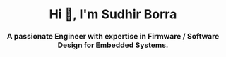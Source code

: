 <h1 align="center">Hi 👋, I'm Sudhir Borra</h1>
<h3 align="center">A passionate Engineer with expertise in Firmware / Software Design for Embedded Systems.</h3>


